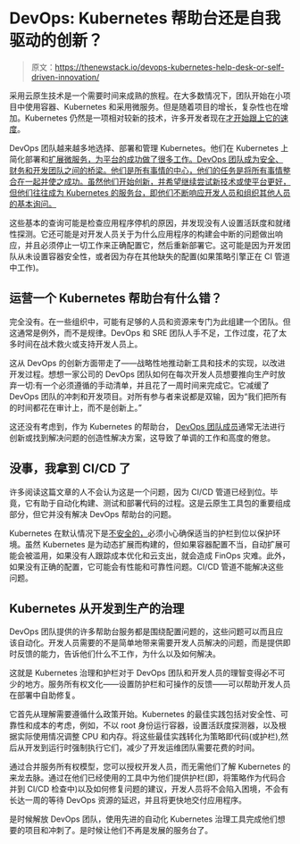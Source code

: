 # DevOps: Kubernetes 帮助台还是自我驱动的创新？

> 原文：<https://thenewstack.io/devops-kubernetes-help-desk-or-self-driven-innovation/>

采用云原生技术是一个需要时间来[](https://github.com/cncf/cartografos/blob/main/reference/prologue.md)成熟的旅程。在大多数情况下，团队开始在小项目中使用容器、Kubernetes 和采用微服务。但是随着项目的增长，复杂性也在增加。Kubernetes 仍然是一项相对较新的技术，许多开发者现在[才开始跟上它的速度](https://thenewstack.io/data-on-kubernetes-how-we-got-here-whats-next/)。

DevOps 团队越来越多地选择、部署和管理 Kubernetes。他们在 Kubernetes 上简化部署和[扩展微服务，为平台的成功做了很多工作。DevOps 团队成为安全、财务和开发团队之间的桥梁。他们是所有事情的中心，他们的任务是将所有事情整合在一起并使之成功。虽然他们开始创新，并希望继续尝试新技术或使平台更好，但他们往往成为 Kubernetes 的服务台，即他们不断响应开发人员和组织其他人员的基本询问。](https://thenewstack.io/scaling-microservices-on-kubernetes/)

这些基本的查询可能是检查应用程序停机的原因，并发现没有人设置活跃度和就绪性探测。它还可能是对开发人员关于为什么应用程序的构建会中断的问题做出响应，并且必须停止一切工作来正确配置它，然后重新部署它。这可能是因为开发团队从未设置容器安全性，或者因为存在其他缺失的配置(如果策略引擎正在 CI 管道中工作)。

## **运营一个 Kubernetes 帮助台有什么错？**

完全没有。在一些组织中，可能有足够的人员和资源来专门为此组建一个团队。但这通常是例外，而不是规律。DevOps 和 SRE 团队人手不足，工作过度，花了太多时间在战术救火或支持开发人员上。

这从 DevOps 的创新方面带走了——战略性地推动新工具和技术的实现，以改进开发过程。想想一家公司的 DevOps 团队如何在每次开发人员想要推向生产时放弃一切:有一个必须遵循的手动清单，并且花了一周时间来完成它。它减缓了 DevOps 团队的冲刺和开发项目。对所有参与者来说都是双输，因为“我们把所有的时间都花在审计上，而不是创新上。”

这还没有考虑到，作为 Kubernetes 的帮助台， [DevOps 团队成员](https://thenewstack.io/embrace-devops-culture-to-transform-your-business/)通常无法进行创新或找到解决问题的创造性解决方案，这导致了单调的工作和高度的倦怠。

## **没事，我拿到 CI/CD 了**

许多阅读这篇文章的人不会认为这是一个问题，因为 CI/CD 管道已经到位。毕竟，它有助于自动化构建、测试和部署代码的过程。这是云原生工具包的重要组成部分，但它并没有解决 DevOps 帮助台的问题。

Kubernetes 在默认情况下是[不安全的，](https://thenewstack.io/6-kubernetes-security-best-practices/)必须小心确保适当的护栏到位以保护环境。虽然 Kubernetes 是为动态扩展而构建的，但如果容器配置不当，自动扩展可能会被滥用，如果没有人跟踪成本优化和云支出，就会造成 FinOps 灾难。此外，如果没有正确的配置，它可能会有性能和可靠性问题。CI/CD 管道不能解决这些问题。

## **Kubernetes 从开发到生产的治理**

DevOps 团队提供的许多帮助台服务都是围绕配置问题的，这些问题可以而且应该自动化。开发人员需要的不是简单地带来需要开发人员解决的问题，而是提供即时反馈的能力，告诉他们什么不工作，为什么以及如何解决。

这就是 Kubernetes 治理和护栏对于 DevOps 团队和开发人员的理智变得必不可少的地方。服务所有权文化——设置防护栏和可操作的反馈——可以帮助开发人员在部署中自助修复。

它首先从理解需要遵循什么政策开始。Kubernetes 的最佳实践包括对安全性、可靠性和成本的考虑，例如，不以 root 身份运行容器，设置活跃度探测器，以及根据实际使用情况调整 CPU 和内存。将这些最佳实践转化为策略即代码(或护栏),然后从开发到运行时强制执行它们，减少了开发运维团队需要花费的时间。

通过合并服务所有权模型，您可以授权开发人员，而无需他们了解 Kubernetes 的来龙去脉。通过在他们已经使用的工具中为他们提供护栏(即，将策略作为代码合并到 CI/CD 检查中)以及如何修复问题的建议，开发人员将不会陷入困境，不会有长达一周的等待 DevOps 资源的延迟，并且将更快地交付应用程序。

是时候解放 DevOps 团队，使用先进的自动化 Kubernetes 治理工具完成他们想要的项目和冲刺了。是时候让他们不再是发展的服务台了。

<svg xmlns:xlink="http://www.w3.org/1999/xlink" viewBox="0 0 68 31" version="1.1"><title>Group</title> <desc>Created with Sketch.</desc></svg>